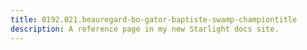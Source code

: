 ```yaml
---
title: 0192.021.beauregard-bo-gator-baptiste-swamp-championtitle
description: A reference page in my new Starlight docs site.
---
```

